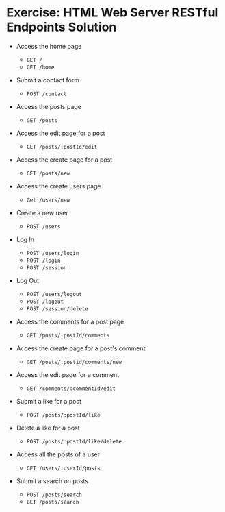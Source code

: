 # Exercise: HTML Web Server RESTful Endpoints Solution

- Access the home page
    - `GET /`
    - `GET /home`

- Submit a contact form
    - `POST /contact`

- Access the posts page
    - `GET /posts`

- Access the edit page for a post
    - `GET /posts/:postId/edit`

- Access the create page for a post
    - `GET /posts/new`

- Access the create users page
    - `Get /users/new`

- Create a new user
    - `POST /users`

- Log In
    - `POST /users/login`
    - `POST /login`
    - `POST /session`

- Log Out
    - `POST /users/logout`
    - `POST /logout`
    - `POST /session/delete`

- Access the comments for a post page
    - `GET /posts/:postId/comments`

- Access the create page for a post's comment
    - `GET /posts/:postid/comments/new`

- Access the edit page for a comment
    - `GET /comments/:commentId/edit`
- Submit a like for a post
    - `POST /posts/:postId/like`
- Delete a like for a post
    - `POST /posts/:postId/like/delete`

- Access all the posts of a user
    - `GET /users/:userId/posts`

- Submit a search on posts
    - `POST /posts/search`
    - `GET /posts/search`
